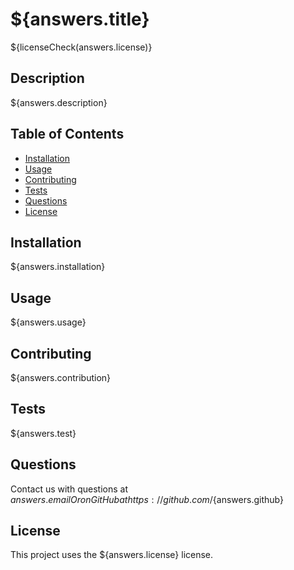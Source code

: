 # ${answers.title}
${licenseCheck(answers.license)}
## Description
${answers.description}
## Table of Contents

- [Installation](#installation)
- [Usage](#usage)
- [Contributing](#contributing)
- [Tests](#tests)
- [Questions](#questions)
- [License](#license)

## Installation
${answers.installation}
## Usage
${answers.usage}
## Contributing
${answers.contribution}
## Tests
${answers.test}
## Questions
Contact us with questions at ${answers.email} Or on GitHub at https://github.com/${answers.github}
## License
This project uses the ${answers.license} license.